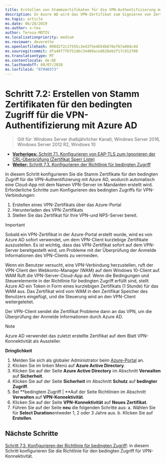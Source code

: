 ```yaml
---
title: Erstellen von Stammzertifikaten für die VPN-Authentifizierung mit Azure AD
description: In Azure AD wird das VPN-Zertifikat zum Signieren von Zertifikaten verwendet, die für Windows 10-Clients ausgestellt werden, wenn die Authentifizierung bei Azure AD für VPN-Verbindungen erfolgt. Das als primär gekennzeichnete Zertifikat ist der Aussteller, der von Azure AD verwendet wird.
ms.topic: article
ms.date: 06/28/2019
ms.author: v-tea
author: Teresa-MOTIV
ms.localizationpriority: medium
ms.reviewer: deverette
ms.openlocfilehash: 098d2f2c17555c3e4375e4b54b676ef67a40dc4d
ms.sourcegitcommit: dfa48f77b751dbc34409aced628eb2f17c912f08
ms.translationtype: MT
ms.contentlocale: de-DE
ms.lasthandoff: 08/07/2020
ms.locfileid: "87946573"
---
```

# <a name="step-72-create-conditional-access-root-certificates-for-vpn-authentication-with-azure-ad"></a>Schritt 7.2: Erstellen von Stamm Zertifikaten für den bedingten Zugriff für die VPN-Authentifizierung mit Azure AD

>Gilt für: Windows Server (halbjährlicher Kanal), Windows Server 2016, Windows Server 2012 R2, Windows 10

- [**Vorheriges:** Schritt 7,1. Konfigurieren von EAP-TLS zum Ignorieren der CRL-Überprüfung (Zertifikat Sperr Liste)](vpn-config-eap-tls-to-ignore-crl-checking.md)
- [**Weiter:** Schritt 7,3. Konfigurieren der Richtlinie für bedingten Zugriff](vpn-config-conditional-access-policy.md)

In diesem Schritt konfigurieren Sie die Stamm Zertifikate für den bedingten Zugriff für die VPN-Authentifizierung mit Azure AD, wodurch automatisch eine Cloud-App mit dem Namen VPN-Server im Mandanten erstellt wird. Erforderliche Schritte zum Konfigurieren des bedingten Zugriffs für VPN-Verbindungen:

1. Erstellen eines VPN-Zertifikats über das Azure-Portal
2. Herunterladen des VPN-Zertifikats
3. Stellen Sie das Zertifikat für Ihre VPN-und NPS-Server bereit.

> [!IMPORTANT]
> Sobald ein VPN-Zertifikat in der Azure-Portal erstellt wurde, wird es von Azure AD sofort verwendet, um dem VPN-Client kurzlebige Zertifikate auszustellen. Es ist wichtig, dass das VPN-Zertifikat sofort auf dem VPN-Server bereitgestellt wird, um Probleme mit der Überprüfung der Anmelde Informationen des VPN-Clients zu vermeiden.

Wenn ein Benutzer versucht, eine VPN-Verbindung herzustellen, ruft der VPN-Client den Webkonto-Manager (WAM) auf dem Windows 10-Client auf. WAM Ruft die VPN-Server-Cloud-App auf. Wenn die Bedingungen und Steuerelemente in der Richtlinie für bedingten Zugriff erfüllt sind, stellt Azure AD ein Token in Form eines kurzlebigen Zertifikats (1 Stunde) für das WAM aus. Das Zertifikat wird vom WAM in den Zertifikat Speicher des Benutzers eingefügt, und die Steuerung wird an den VPN-Client weitergeleitet. 

Der VPN-Client sendet die Zertifikat Probleme dann an das VPN, um die Überprüfung der Anmelde Informationen durch Azure AD. 

> [!NOTE]
> Azure AD verwendet das zuletzt erstellte Zertifikat auf dem Blatt VPN-Konnektivität als Aussteller.

**Dringlichkeit**

1. Melden Sie sich als globaler Administrator beim [Azure-Portal](https://portal.azure.com) an.
2. Klicken Sie im linken Menü auf **Azure Active Directory**.
3. Klicken Sie auf der Seite **Azure Active Directory** im Abschnitt **Verwalten** auf **Sicherheit**.
4. Klicken Sie auf der Seite **Sicherheit** im Abschnitt **Schutz** auf **bedingter Zugriff**.
5. Bei **bedingtem Zugriff | **Auf der Seite Richtlinien im Abschnitt **Verwalten** auf **VPN-Konnektivität**.
5. Klicken Sie auf der Seite **VPN-Konnektivität** auf **Neues Zertifikat**.
6. Führen Sie auf der Seite **neu** die folgenden Schritte aus: a. Wählen Sie für **Select Duration**entweder 1, 2 oder 3 Jahre aus.
   b. Klicken Sie auf **Erstellen**.

## <a name="next-steps"></a>Nächste Schritte

[Schritt 7,3. Konfigurieren der Richtlinie für bedingten Zugriff](vpn-config-conditional-access-policy.md): in diesem Schritt konfigurieren Sie die Richtlinie für den bedingten Zugriff für VPN-Konnektivität.
